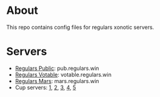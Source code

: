 # About

This repo contains config files for regulars xonotic servers.

# Servers

* [Regulars Public](http://stats.xonotic.org/server/436): pub.regulars.win
* [Regulars Votable](http://stats.xonotic.org/server/6037): votable.regulars.win
* [Regulars Mars](http://stats.xonotic.org/server/4171): mars.regulars.win
* Cup servers: [1](http://stats.xonotic.org/server/5904), [2](http://stats.xonotic.org/server/5905),
[3](http://stats.xonotic.org/server/5907), [4](http://stats.xonotic.org/server/5908), [5](http://stats.xonotic.org/server/5781)
